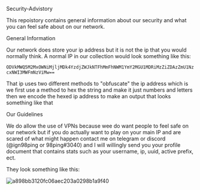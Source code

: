 Security-Advistory

This repoistory contains general information about our security and what you can feel safe about on our network.



General Information

Our network does store your ip address but it is not the ip that you would normally think. A normal IP in our collection would look something like this:

`ODVkMWQ5M2MxOWNiMjljMDk4YzdjZWJkNTFhMmFhNWM1YmY2MGU1MDRiMzZiZDAzZmU1NzcxNWI3MWFmNzViMw==`

That ip uses two different methods to "obfuscate" the ip address which is we first use a method to hex the string and make it just numbers and letters then we encode the hexed ip address to make an output that looks something like that

Our Guidelines



We do allow the use of VPNs because wee do want people to feel safe on our network but if you do actually want to play on your main IP and are scared of what might happen contact me on telegram or discord (@ign98ping or 98ping#3040) and I will willingly send you your profile document that contains stats such as your username, ip, uuid, active prefix, ect.

They look something like this:

![a898bb3120fc06aec203a0298b1a9f40](https://user-images.githubusercontent.com/67809373/125136658-1d02d680-e0c0-11eb-8466-479c4d683041.png)

